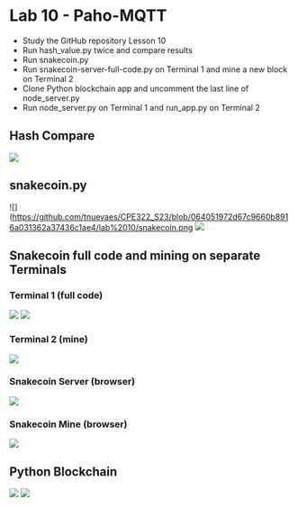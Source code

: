 # Lab 10 - Paho-MQTT
- Study the GitHub repository Lesson 10
- Run hash_value.py twice and compare results
- Run snakecoin.py
- Run snakecoin-server-full-code.py on Terminal 1 and mine a new block on Terminal 2
- Clone Python blockchain app and uncomment the last line of node_server.py
- Run node_server.py on Terminal 1 and run_app.py on Terminal 2

## Hash Compare
![](https://github.com/tnuevaes/CPE322_S23/blob/064051972d67c9660b8916a031362a37436c1ae4/lab%2010/hash_compare.png)

## snakecoin.py
![](https://github.com/tnuevaes/CPE322_S23/blob/064051972d67c9660b8916a031362a37436c1ae4/lab%2010/snakecoin.png
![](https://github.com/tnuevaes/CPE322_S23/blob/064051972d67c9660b8916a031362a37436c1ae4/lab%2010/snakecoin2.png)

## Snakecoin full code and mining on separate Terminals

### Terminal 1 (full code)

![](https://github.com/tnuevaes/CPE322_S23/blob/064051972d67c9660b8916a031362a37436c1ae4/lab%2010/Terminal1_snakecoin_fullcode.png)
![](https://github.com/tnuevaes/CPE322_S23/blob/064051972d67c9660b8916a031362a37436c1ae4/lab%2010/Terminal1_snakecoin_fullcode2.png)

### Terminal 2 (mine)

![](https://github.com/tnuevaes/CPE322_S23/blob/064051972d67c9660b8916a031362a37436c1ae4/lab%2010/Terminal2_snakecoin_mine.png)

### Snakecoin Server (browser)
![](https://github.com/tnuevaes/CPE322_S23/blob/064051972d67c9660b8916a031362a37436c1ae4/lab%2010/browswer_snakecoinserver.png)
### Snakecoin Mine (browser)
![](https://github.com/tnuevaes/CPE322_S23/blob/064051972d67c9660b8916a031362a37436c1ae4/lab%2010/hash_compare.png)

## Python Blockchain

![](https://github.com/tnuevaes/CPE322_S23/blob/064051972d67c9660b8916a031362a37436c1ae4/lab%2010/python_blockchain1.png)
![](https://github.com/tnuevaes/CPE322_S23/blob/064051972d67c9660b8916a031362a37436c1ae4/lab%2010/python_blockchain2.png)
